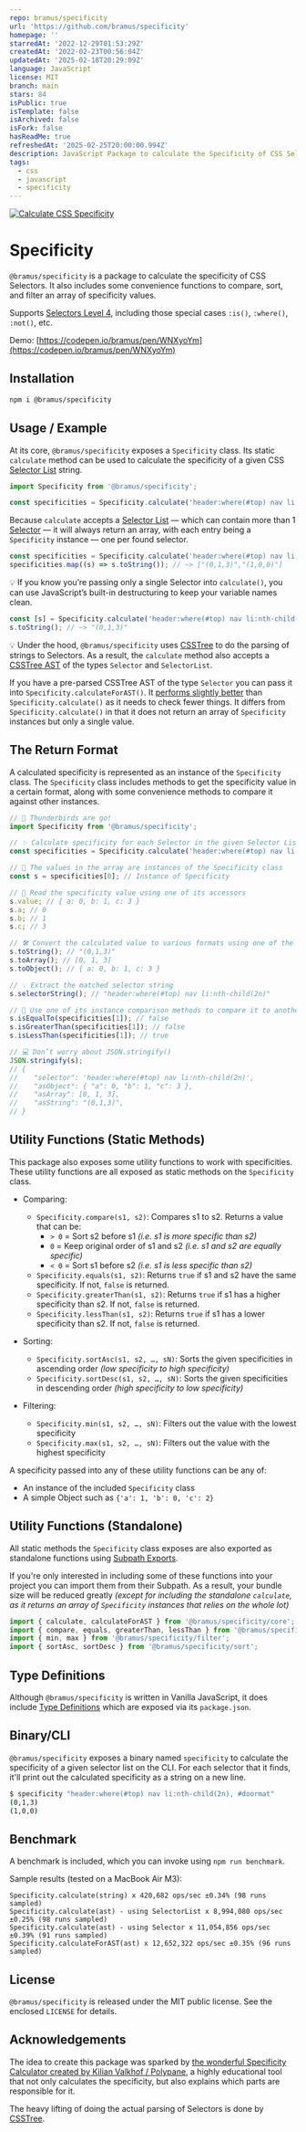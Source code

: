 ```yaml
---
repo: bramus/specificity
url: 'https://github.com/bramus/specificity'
homepage: ''
starredAt: '2022-12-29T01:53:29Z'
createdAt: '2022-02-23T00:56:04Z'
updatedAt: '2025-02-18T20:29:09Z'
language: JavaScript
license: MIT
branch: main
stars: 84
isPublic: true
isTemplate: false
isArchived: false
isFork: false
hasReadMe: true
refreshedAt: '2025-02-25T20:00:00.994Z'
description: JavaScript Package to calculate the Specificity of CSS Selectors
tags:
  - css
  - javascript
  - specificity
---
```


[![Calculate CSS Specificity](./screenshots/calculate-specificity.png)](https://codepen.io/bramus/pen/WNXyoYm)

# Specificity

`@bramus/specificity` is a package to calculate the specificity of CSS Selectors. It also includes some convenience functions to compare, sort, and filter an array of specificity values.

Supports [Selectors Level 4](https://www.w3.org/TR/selectors-4/), including those special cases `:is()`, `:where()`, `:not()`, etc.

Demo: [https://codepen.io/bramus/pen/WNXyoYm](https://codepen.io/bramus/pen/WNXyoYm)

## Installation

```bash
npm i @bramus/specificity
```

## Usage / Example

At its core, `@bramus/specificity` exposes a `Specificity` class. Its static `calculate` method can be used to calculate the specificity of a given CSS [Selector List](https://www.w3.org/TR/selectors-4/#grouping) string.

```js
import Specificity from '@bramus/specificity';

const specificities = Specificity.calculate('header:where(#top) nav li:nth-child(2n), #doormat');
```

Because `calculate` accepts a [Selector List](https://www.w3.org/TR/selectors-4/#grouping) — which can contain more than 1 [Selector](https://www.w3.org/TR/selectors-4/#selector) — it will always return an array, with each entry being a `Specificity` instance — one per found selector.

```js
const specificities = Specificity.calculate('header:where(#top) nav li:nth-child(2n), #doormat');
specificities.map((s) => s.toString()); // ~> ["(0,1,3)","(1,0,0)"]
```

💡 If you know you’re passing only a single Selector into `calculate()`, you can use JavaScript’s built-in destructuring to keep your variable names clean.

```js
const [s] = Specificity.calculate('header:where(#top) nav li:nth-child(2n)');
s.toString(); // ~> "(0,1,3)"
```

💡 Under the hood, `@bramus/specificity` uses [CSSTree](https://github.com/csstree/csstree) to do the parsing of strings to Selectors. As a result, the `calculate` method also accepts a [CSSTree AST](https://github.com/csstree/csstree/blob/master/docs/ast.md) of the types `Selector` and `SelectorList`.

If you have a pre-parsed CSSTree AST of the type `Selector` you can pass it into `Specificity.calculateForAST()`. It [performs slightly better](#benchmark) than `Specificity.calculate()` as it needs to check fewer things. It differs from `Specificity.calculate()` in that it does not return an array of `Specificity` instances but only a single value.

## The Return Format

A calculated specificity is represented as an instance of the `Specificity` class. The `Specificity` class includes methods to get the specificity value in a certain format, along with some convenience methods to compare it against other instances.

```js
// 🚀 Thunderbirds are go!
import Specificity from '@bramus/specificity';

// ✨ Calculate specificity for each Selector in the given Selector List
const specificities = Specificity.calculate('header:where(#top) nav li:nth-child(2n), #doormat');

// 🚚 The values in the array are instances of the Specificity class
const s = specificities[0]; // Instance of Specificity

// 👀 Read the specificity value using one of its accessors
s.value; // { a: 0, b: 1, c: 3 }
s.a; // 0
s.b; // 1
s.c; // 3

// 🛠 Convert the calculated value to various formats using one of the toXXX() instance methods
s.toString(); // "(0,1,3)"
s.toArray(); // [0, 1, 3]
s.toObject(); // { a: 0, b: 1, c: 3 }

// 💡 Extract the matched selector string
s.selectorString(); // "header:where(#top) nav li:nth-child(2n)"

// 🔀 Use one of its instance comparison methods to compare it to another Specificity instance
s.isEqualTo(specificities[1]); // false
s.isGreaterThan(specificities[1]); // false
s.isLessThan(specificities[1]); // true

// 💻 Don’t worry about JSON.stringify()
JSON.stringify(s);
// {
//    "selector": 'header:where(#top) nav li:nth-child(2n)',
//    "asObject": { "a": 0, "b": 1, "c": 3 },
//    "asArray": [0, 1, 3],
//    "asString": "(0,1,3)",
// }
```

## Utility Functions (Static Methods)

This package also exposes some utility functions to work with specificities. These utility functions are all exposed as static methods on the `Specificity` class.

-   Comparing:

    -   `Specificity.compare(s1, s2)`: Compares s1 to s2. Returns a value that can be:
        -   `> 0` = Sort s2 before s1 _(i.e. s1 is more specific than s2)_
        -   `0` = Keep original order of s1 and s2 _(i.e. s1 and s2 are equally specific)_
        -   `< 0` = Sort s1 before s2 _(i.e. s1 is less specific than s2)_
    -   `Specificity.equals(s1, s2)`: Returns `true` if s1 and s2 have the same specificity. If not, `false` is returned.
    -   `Specificity.greaterThan(s1, s2)`: Returns `true` if s1 has a higher specificity than s2. If not, `false` is returned.
    -   `Specificity.lessThan(s1, s2)`: Returns `true` if s1 has a lower specificity than s2. If not, `false` is returned.

-   Sorting:

    -   `Specificity.sortAsc(s1, s2, …, sN)`: Sorts the given specificities in ascending order _(low specificity to high specificity)_
    -   `Specificity.sortDesc(s1, s2, …, sN)`: Sorts the given specificities in descending order _(high specificity to low specificity)_

-   Filtering:
    -   `Specificity.min(s1, s2, …, sN)`: Filters out the value with the lowest specificity
    -   `Specificity.max(s1, s2, …, sN)`: Filters out the value with the highest specificity

A specificity passed into any of these utility functions can be any of:

-   An instance of the included `Specificity` class
-   A simple Object such as `{'a': 1, 'b': 0, 'c': 2}`

## Utility Functions (Standalone)

All static methods the `Specificity` class exposes are also exported as standalone functions using [Subpath Exports](https://nodejs.org/api/packages.html#subpath-exports).

If you're only interested in including some of these functions into your project you can import them from their Subpath. As a result, your bundle size will be reduced greatly _(except for including the standalone `calculate`, as it returns an array of `Specificity` instances that relies on the whole lot)_

```js
import { calculate, calculateForAST } from '@bramus/specificity/core';
import { compare, equals, greaterThan, lessThan } from '@bramus/specificity/compare';
import { min, max } from '@bramus/specificity/filter';
import { sortAsc, sortDesc } from '@bramus/specificity/sort';
```

## Type Definitions

Although `@bramus/specificity` is written in Vanilla JavaScript, it does include [Type Definitions](https://www.typescriptlang.org/docs/handbook/2/type-declarations.html) which are exposed via its `package.json`.

## Binary/CLI

`@bramus/specificity` exposes a binary named `specificity` to calculate the specificity of a given selector list on the CLI. For each selector that it finds, it'll print out the calculated specificity as a string on a new line.

```bash
$ specificity "header:where(#top) nav li:nth-child(2n), #doormat"
(0,1,3)
(1,0,0)
```

## Benchmark

A benchmark is included, which you can invoke using `npm run benchmark`.

Sample results (tested on a MacBook Air M3):

```
Specificity.calculate(string) x 420,682 ops/sec ±0.34% (98 runs sampled)
Specificity.calculate(ast) - using SelectorList x 8,994,080 ops/sec ±0.25% (98 runs sampled)
Specificity.calculate(ast) - using Selector x 11,054,856 ops/sec ±0.39% (91 runs sampled)
Specificity.calculateForAST(ast) x 12,652,322 ops/sec ±0.35% (96 runs sampled)
```

## License

`@bramus/specificity` is released under the MIT public license. See the enclosed `LICENSE` for details.

## Acknowledgements

The idea to create this package was sparked by [the wonderful Specificity Calculator created by Kilian Valkhof / Polypane](https://polypane.app/css-specificity-calculator/), a highly educational tool that not only calculates the specificity, but also explains which parts are responsible for it.

The heavy lifting of doing the actual parsing of Selectors is done by [CSSTree](https://github.com/csstree/csstree).
